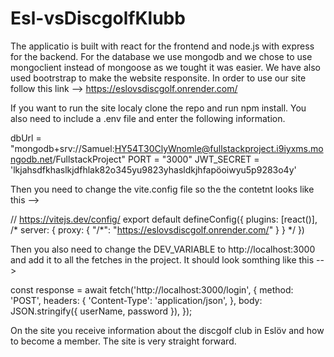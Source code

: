 # Esl-vsDiscgolfKlubb
The applicatio is built with react for the frontend and node.js with express for the backend. For the database we use mongodb and we chose to use mongoclient instead of mongoose as we tought it was easier. 
We have also used bootrstrap to make the website responsite. In order to use our site follow this link --> https://eslovsdiscgolf.onrender.com/


If you want to run the site localy clone the repo and run npm install. You also need to include a .env file and enter the following information. 

dbUrl = "mongodb+srv://Samuel:HY54T30ClyWnomle@fullstackproject.i9iyxms.mongodb.net/FullstackProject"
PORT = "3000"
JWT_SECRET = 'lkjahsdfkhaslkjdfhlak82o345yu9823yhasldkjhfapöoiwyu5p9283o4y'

Then you need to change the vite.config file so the the contetnt looks like this --> 

// https://vitejs.dev/config/
export default defineConfig({
  plugins: [react()],
  /* server: {
    proxy: {
      "/*": "https://eslovsdiscgolf.onrender.com/"
    }
  } */
})


Then you also need to change the DEV_VARIABLE to http://localhost:3000 and add it to all the fetches in the project. It should look somthing like this -->

const response = await fetch('http://localhost:3000/login', {
        method: 'POST',
        headers: {
          'Content-Type': 'application/json',
        },
        body: JSON.stringify({ userName, password }),
      });
      
      
      
On the site you receive information about the discgolf club in Eslöv and how to become a member. The site is very straight forward. 
